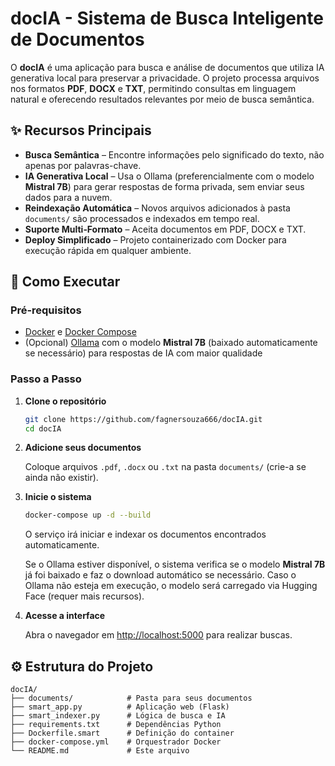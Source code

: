 # docIA - Sistema de Busca Inteligente de Documentos

O **docIA** é uma aplicação para busca e análise de documentos que utiliza IA generativa local para preservar a privacidade. O projeto processa arquivos nos formatos **PDF**, **DOCX** e **TXT**, permitindo consultas em linguagem natural e oferecendo resultados relevantes por meio de busca semântica.

## ✨ Recursos Principais

- **Busca Semântica** – Encontre informações pelo significado do texto, não apenas por palavras-chave.
- **IA Generativa Local** – Usa o Ollama (preferencialmente com o modelo **Mistral 7B**) para gerar respostas de forma privada, sem enviar seus dados para a nuvem.
- **Reindexação Automática** – Novos arquivos adicionados à pasta `documents/` são processados e indexados em tempo real.
- **Suporte Multi‑Formato** – Aceita documentos em PDF, DOCX e TXT.
- **Deploy Simplificado** – Projeto containerizado com Docker para execução rápida em qualquer ambiente.

## 🚀 Como Executar

### Pré‑requisitos

- [Docker](https://docs.docker.com/get-docker/) e [Docker Compose](https://docs.docker.com/compose/)
- (Opcional) [Ollama](https://github.com/ollama/ollama) com o modelo **Mistral 7B** (baixado automaticamente se necessário) para respostas de IA com maior qualidade

### Passo a Passo

1. **Clone o repositório**

   ```bash
   git clone https://github.com/fagnersouza666/docIA.git
   cd docIA
   ```

2. **Adicione seus documentos**

   Coloque arquivos `.pdf`, `.docx` ou `.txt` na pasta `documents/` (crie-a se ainda não existir).

3. **Inicie o sistema**

   ```bash
   docker-compose up -d --build
   ```

   O serviço irá iniciar e indexar os documentos encontrados automaticamente.

   Se o Ollama estiver disponível, o sistema verifica se o modelo **Mistral 7B** já foi baixado e faz o download automático se necessário. Caso o Ollama não esteja em execução, o modelo será carregado via Hugging Face (requer mais recursos).

4. **Acesse a interface**

   Abra o navegador em [http://localhost:5000](http://localhost:5000) para realizar buscas.

## ⚙️ Estrutura do Projeto

```
docIA/
├── documents/            # Pasta para seus documentos
├── smart_app.py          # Aplicação web (Flask)
├── smart_indexer.py      # Lógica de busca e IA
├── requirements.txt      # Dependências Python
├── Dockerfile.smart      # Definição do container
├── docker-compose.yml    # Orquestrador Docker
└── README.md             # Este arquivo
```


